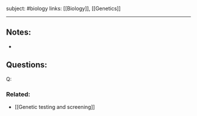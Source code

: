 subject: #biology 
links: [[Biology]], [[Genetics]]

---

## Notes:
- 
## Questions:
Q: 
### Related: 
- [[Genetic testing and screening]]
